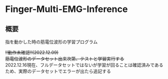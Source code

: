 # Finger-Multi-EMG-Inference

## 概要
指を動かした時の筋電位波形の学習プログラム

~~!!動作未確認!!(2022.12.09)\
筋電位波形のデータセット出来次第、テストと学習実行する~~\
2022.12.16現在、フルデータセットではないが学習が回ることは確認済みであるため、実際のデータセットでエラーが出たら追記する
